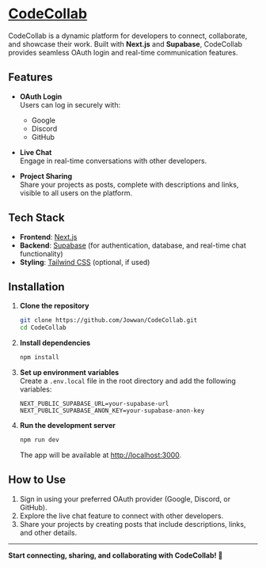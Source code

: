 # [CodeCollab](https://codecollab-jowan.vercel.app/)

CodeCollab is a dynamic platform for developers to connect, collaborate, and showcase their work. Built with **Next.js** and **Supabase**, CodeCollab provides seamless OAuth login and real-time communication features.

## Features

- **OAuth Login**  
  Users can log in securely with:
  - Google
  - Discord
  - GitHub

- **Live Chat**  
  Engage in real-time conversations with other developers.

- **Project Sharing**  
  Share your projects as posts, complete with descriptions and links, visible to all users on the platform.

## Tech Stack

- **Frontend**: [Next.js](https://nextjs.org/)
- **Backend**: [Supabase](https://supabase.com/) (for authentication, database, and real-time chat functionality)
- **Styling**: [Tailwind CSS](https://tailwindcss.com/) (optional, if used)

## Installation

1. **Clone the repository**  
   ```bash
   git clone https://github.com/Jowwan/CodeCollab.git
   cd CodeCollab
   ```

2. **Install dependencies**  
   ```bash
   npm install
   ```

3. **Set up environment variables**  
   Create a `.env.local` file in the root directory and add the following variables:
   ```env
   NEXT_PUBLIC_SUPABASE_URL=your-supabase-url
   NEXT_PUBLIC_SUPABASE_ANON_KEY=your-supabase-anon-key
   ```

4. **Run the development server**  
   ```bash
   npm run dev
   ```
   The app will be available at [http://localhost:3000](http://localhost:3000).

## How to Use

1. Sign in using your preferred OAuth provider (Google, Discord, or GitHub).
2. Explore the live chat feature to connect with other developers.
3. Share your projects by creating posts that include descriptions, links, and other details.

---

**Start connecting, sharing, and collaborating with CodeCollab! 🚀**
